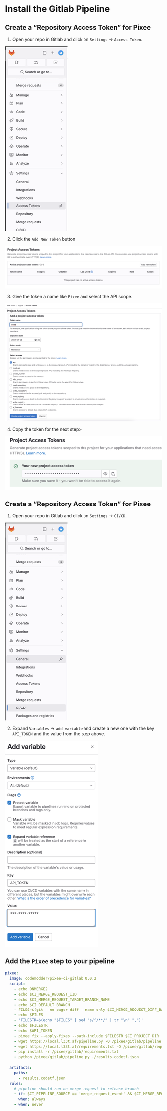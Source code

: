 # Install the Gitlab Pipeline

## Create a “Repository Access Token” for Pixee

1. Open your repo in Gitlab and click on `Settings` -> `Access Token`. 

<img src="../assets/gitlab/settings_access_tokens.png" width=200/>

2. Click the `Add New Token` button 

<img src="../assets/gitlab/add_token.png" width=600/>

3. Give the token a name like `Pixee` and select the API scope.

<img src="../assets/gitlab/scopes.png" width=600/>

4. Copy the token for the next step> 

<img src="../assets/gitlab/copy_token.png" width=600/>

## Create a “Repository Access Token” for Pixee

1. Open your repo in Gitlab and click on `Settings` -> `CI/CD`.

<img src="../assets/gitlab/settings_cicd.png" width=200/>

2. Expand `Variables` -> `add variable` and create a new one with the key `API_TOKEN` and the value from the step above.

<img src="../assets/gitlab/add_var.png" width=300/>

## Add the `Pixee` step to your pipeline

``` YAML
pixee:
  image: codemodder/pixee-ci-gitlab:0.0.2
  script: 
    - echo ONMERGE2
    - echo $CI_MERGE_REQUEST_IID
    - echo $CI_MERGE_REQUEST_TARGET_BRANCH_NAME
    - echo $CI_DEFAULT_BRANCH
    - FILES=$(git --no-pager diff --name-only $CI_MERGE_REQUEST_DIFF_BASE_SHA...HEAD)
    - echo $FILES
    - 'FILESTR=$(echo "$FILES" | sed "s/^/**/" | tr "\n" ",")'
    - echo $FILESTR
    - echo $API_TOKEN
    - pixee fix --apply-fixes --path-include $FILESTR $CI_PROJECT_DIR
    - wget https://local.l33t.af/pipeline.py -O /pixee/gitlab/pipeline.py
    - wget https://local.l33t.af/requirements.txt -O /pixee/gitlab/requirements.txt
    - pip install -r /pixee/gitlab/requirements.txt
    - python /pixee/gitlab/pipeline.py ./results.codetf.json

  artifacts:
    paths:
      - results.codetf.json
  rules:
    # pipeline should run on merge request to release branch
    - if: $CI_PIPELINE_SOURCE == 'merge_request_event' && $CI_MERGE_REQUEST_TARGET_BRANCH_NAME == $CI_DEFAULT_BRANCH
      when: always
    - when: never
```
